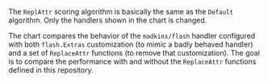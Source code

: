 The `ReplAttr` scoring algorithm is basically the same as the `Default` algorithm.
Only the handlers shown in the chart is changed.

The chart compares the behavior of the `madkins/flash` handler
configured with both `flash.Extras` customization
(to mimic a badly behaved handler) and
a set of `ReplaceAttr` functions (to remove that customization).
The goal is to compare the performance with and without
the `ReplaceAttr` functions defined in this repository.
